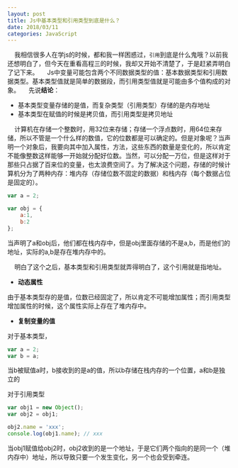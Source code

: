 ```yaml
---
layout: post
title: Js中基本类型和引用类型到底是什么？
date: 2018/03/11
categories: JavaScript
---
```

&#160;&#160;&#160;&#160;我相信很多人在学js的时候，都和我一样困惑过，`引用`到底是什么鬼哦？以前我还想明白了，但今天在重看高程三的时候，我却又开始不清楚了，于是赶紧弄明白了记下来。
&#160;&#160;&#160;&#160;Js中变量可能包含两个不同数据类型的值：基本数据类型和引用数据类型。基本类型值就是简单的数据段，而引用类型值就是可能由多个值构成的对象。
&#160;&#160;&#160;&#160;先说**结论**：

+ 基本类型变量存储的是值，而复杂类型（引用类型）存储的是内存地址
+ 基本类型在赋值的时候是拷贝值，而引用类型是拷贝地址

&#160;&#160;&#160;&#160;计算机在存储一个整数时，用32位来存储；存储一个浮点数时，用64位来存储，所以不管是一个什么样的数值，它的位数都是可以确定的。但是对象呢？当声明一个对象后，我要向其中加入属性，方法，这些东西的数量是变化的，所以肯定不能像整数这样能够一开始就分配好位数。当然，可以分配一万位，但是这样对于那些只占据了百来位的变量，也太浪费空间了。为了解决这个问题，存储的时候计算机分为了两种内存：堆内存（存储位数不固定的数据）和栈内存（每个数据占位是固定的）。

```js
var a = 2;

var obj = {
    a:1,
    b:2
};
```

当声明了a和obj后，他们都在栈内存中，但是obj里面存储的不是a,b，而是他们的地址，实际的a,b是存在堆内存中的。

&#160;&#160;&#160;&#160;明白了这个之后，基本类型和引用类型就弄得明白了，这个引用就是指地址。

+ **动态属性**

由于基本类型存的是值，位数已经固定了，所以肯定不可能增加属性；而引用类型增加属性的时候，这个属性实际上存在了堆内存中。

+ **复制变量的值**

对于基本类型，

```js
var a = 2;
var b = a;
```

当b被赋值a时，b接收到的是a的值，所以b存储在栈内存的一个位置，a和b是独立的

对于引用类型

```js
var obj1 = new Object();
var obj2 = obj1;

obj2.name = 'xxx';
console.log(obj1.name); // xxx
```

当obj1赋值给obj2时，obj2收到的是一个地址，于是它们两个指向的是同一个（堆内存中）地址，所以导致只要一个发生变化，另一个也会受到牵连。


